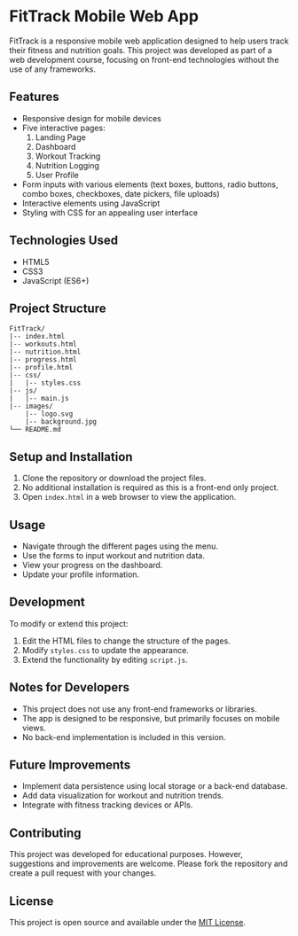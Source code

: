 # FitTrack Mobile Web App

FitTrack is a responsive mobile web application designed to help users track their fitness and nutrition goals. This project was developed as part of a web development course, focusing on front-end technologies without the use of any frameworks.

## Features

- Responsive design for mobile devices
- Five interactive pages:
  1. Landing Page
  2. Dashboard
  3. Workout Tracking
  4. Nutrition Logging
  5. User Profile
- Form inputs with various elements (text boxes, buttons, radio buttons, combo boxes, checkboxes, date pickers, file uploads)
- Interactive elements using JavaScript
- Styling with CSS for an appealing user interface

## Technologies Used

- HTML5
- CSS3
- JavaScript (ES6+)

## Project Structure

```
FitTrack/
|-- index.html
|-- workouts.html
|-- nutrition.html
|-- progress.html
|-- profile.html
|-- css/
|   |-- styles.css
|-- js/
|   |-- main.js
|-- images/
    |-- logo.svg
    |-- background.jpg
└── README.md
```

## Setup and Installation

1. Clone the repository or download the project files.
2. No additional installation is required as this is a front-end only project.
3. Open `index.html` in a web browser to view the application.

## Usage

- Navigate through the different pages using the menu.
- Use the forms to input workout and nutrition data.
- View your progress on the dashboard.
- Update your profile information.

## Development

To modify or extend this project:

1. Edit the HTML files to change the structure of the pages.
2. Modify `styles.css` to update the appearance.
3. Extend the functionality by editing `script.js`.

## Notes for Developers

- This project does not use any front-end frameworks or libraries.
- The app is designed to be responsive, but primarily focuses on mobile views.
- No back-end implementation is included in this version.

## Future Improvements

- Implement data persistence using local storage or a back-end database.
- Add data visualization for workout and nutrition trends.
- Integrate with fitness tracking devices or APIs.

## Contributing

This project was developed for educational purposes. However, suggestions and improvements are welcome. Please fork the repository and create a pull request with your changes.

## License

This project is open source and available under the [MIT License](LICENSE).
